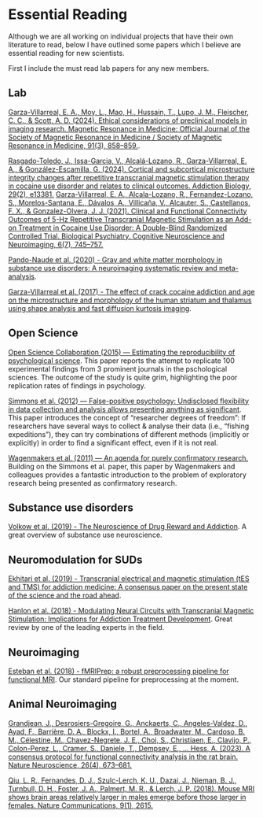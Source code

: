 # Essential Reading

Although we are all working on individual projects that have their own literature to read, below I have outlined some papers which I believe are essential reading for new scientists.

First I include the must read lab papers for any new members.

## Lab

[Garza-Villarreal, E. A., Moy, L., Mao, H., Hussain, T., Lupo, J. M., Fleischer, C. C., & Scott, A. D. (2024). Ethical considerations of preclinical models in imaging research. Magnetic Resonance in Medicine: Official Journal of the Society of Magnetic Resonance in Medicine / Society of Magnetic Resonance in Medicine, 91(3), 858–859.](https://onlinelibrary.wiley.com/doi/10.1002/mrm.29920). 

[Rasgado-Toledo, J., Issa-Garcia, V., Alcalá-Lozano, R., Garza-Villarreal, E. A., & González-Escamilla, G. (2024). Cortical and subcortical microstructure integrity changes after repetitive transcranial magnetic stimulation therapy in cocaine use disorder and relates to clinical outcomes. Addiction Biology, 29(2), e13381.]( https://doi.org/10.1111/adb.13381)
[Garza-Villarreal, E. A., Alcala-Lozano, R., Fernandez-Lozano, S., Morelos-Santana, E., Dávalos, A., Villicaña, V., Alcauter, S., Castellanos, F. X., & Gonzalez-Olvera, J. J. (2021). Clinical and Functional Connectivity Outcomes of 5-Hz Repetitive Transcranial Magnetic Stimulation as an Add-on Treatment in Cocaine Use Disorder: A Double-Blind Randomized Controlled Trial. Biological Psychiatry. Cognitive Neuroscience and Neuroimaging, 6(7), 745–757.]( https://doi.org/10.1016/j.bpsc.2021.01.003)

[Pando-Naude et al. (2020) - Gray and white matter morphology in substance use disorders: A neuroimaging systematic review and meta-analysis](https://www.biorxiv.org/content/10.1101/2020.05.29.122812v1). 

[Garza-Villarreal et al. (2017) - The effect of crack cocaine addiction and age on the microstructure and morphology of the human striatum and thalamus using shape analysis and fast diffusion kurtosis imaging](https://www.nature.com/articles/tp201792). 


## Open Science

[Open Science Collaboration (2015) — Estimating the reproducibility of psychological science](https://bit.ly/2JIFWNt). This paper reports the attempt to replicate 100 experimental findings from 3 prominent journals in the pschological sciences. The outcome of the study is quite grim, highlighting the poor replication rates of findings in psychology.

[Simmons et al. (2012) — False-positive psychology: Undisclosed flexibility in data collection and analysis allows presenting anything as significant](http://journals.sagepub.com/doi/abs/10.1177/0956797611417632). This paper introduces the concept of “researcher degrees of freedom”: If researchers have several ways to collect & analyse their data (i.e., “fishing expeditions”), they can try combinations of different methods (implicitly or explicitly) in order to find a significant effect, even if it is not real.

[Wagenmakers et al. (2011) — An agenda for purely confirmatory research.](http://www.ejwagenmakers.com/2012/WagenmakersEtAl2012PoPS.pdf) Building on the Simmons et al. paper, this paper by Wagenmakers and colleagues provides a fantastic introduction to the problem of exploratory research being presented as confirmatory research.

## Substance use disorders

[Volkow et al. (2019) - The Neuroscience of Drug Reward and Addiction](https://journals.physiology.org/doi/abs/10.1152/physrev.00014.2018). A great overview of substance use neuroscience.

## Neuromodulation for SUDs

[Ekhitari et al. (2019) - Transcranial electrical and magnetic stimulation (tES and TMS) for addiction medicine: A consensus paper on the present state of the science and the road ahead](https://linkinghub.elsevier.com/retrieve/pii/S0149763419303070). 

[Hanlon et al. (2018) - Modulating Neural Circuits with Transcranial Magnetic Stimulation: Implications for Addiction Treatment Development](http://pharmrev.aspetjournals.org/content/70/3/661). Great review by one of the leading experts in the field. 

## Neuroimaging

[Esteban et al. (2018) - fMRIPrep: a robust preprocessing pipeline for functional MRI](https://www.nature.com/articles/s41592-018-0235-4). Our standard pipeline for preprocessing at the moment.

## Animal Neuroimaging

[Grandjean, J., Desrosiers-Gregoire, G., Anckaerts, C., Angeles-Valdez, D., Ayad, F., Barrière, D. A., Blockx, I., Bortel, A., Broadwater, M., Cardoso, B. M., Célestine, M., Chavez-Negrete, J. E., Choi, S., Christiaen, E., Clavijo, P., Colon-Perez, L., Cramer, S., Daniele, T., Dempsey, E., … Hess, A. (2023). A consensus protocol for functional connectivity analysis in the rat brain. Nature Neuroscience, 26(4), 673–681.](https://doi.org/10.1038/s41593-023-01286-8)

[Qiu, L. R., Fernandes, D. J., Szulc-Lerch, K. U., Dazai, J., Nieman, B. J., Turnbull, D. H., Foster, J. A., Palmert, M. R., & Lerch, J. P. (2018). Mouse MRI shows brain areas relatively larger in males emerge before those larger in females. Nature Communications, 9(1), 2615.](https://doi.org/10.1038/s41467-018-04921-2)
